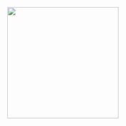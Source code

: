 


<img  align='right'
      src='https://media0.giphy.com/media/v1.Y2lkPTc5MGI3NjExMjZ5aDFienJucjBhMW01NDBkZzN0MzVkYXh4cXdsbm1nOWNid3hhNSZlcD12MV9pbnRlcm5hbF9naWZfYnlfaWQmY3Q9Zw/WtOkaikiwaR87ZvAFH/giphy.gif'
      width= '250px'>
      
          
